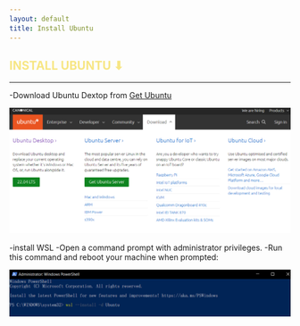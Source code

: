 ```yaml
---
layout: default
title: Install Ubuntu
---
```


<h2 style="color:#F7E684"> <b> INSTALL UBUNTU ⬇ </b> </h2>

---
-Download Ubuntu Dextop from [Get Ubuntu]

[Get Ubuntu]: https://ubuntu.com/download

![](git/ubuntu.png)


-install WSL
  -Open a command prompt with administrator privileges.
  -Run this command and reboot your machine when prompted:

![](git/install_WSL.png)
